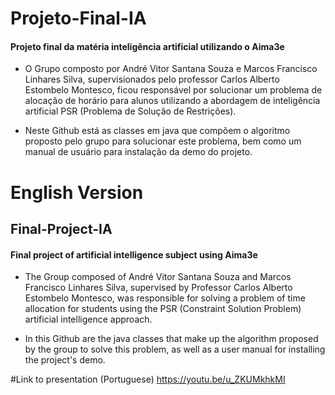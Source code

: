 # Projeto-Final-IA
#### Projeto final da matéria inteligência artificial utilizando o Aima3e

- O Grupo composto por André Vitor Santana Souza e Marcos Francisco Linhares Silva, supervisionados pelo professor Carlos Alberto Estombelo Montesco, ficou responsável por solucionar um problema de alocação de horário para alunos utilizando a abordagem de inteligência artificial PSR (Problema de Solução de Restrições).

- Neste Github está as classes em java que compõem o algoritmo proposto pelo grupo para solucionar este problema, bem como um manual de usuário para instalação da demo do projeto.


# English Version
## Final-Project-IA
#### Final project of artificial intelligence subject using Aima3e

- The Group composed of André Vitor Santana Souza and Marcos Francisco Linhares Silva, supervised by Professor Carlos Alberto Estombelo Montesco, was responsible for solving a problem of time allocation for students using the PSR (Constraint Solution Problem) artificial intelligence approach.

- In this Github are the java classes that make up the algorithm proposed by the group to solve this problem, as well as a user manual for installing the project's demo.


#Link to presentation (Portuguese)
https://youtu.be/u_ZKUMkhkMI
